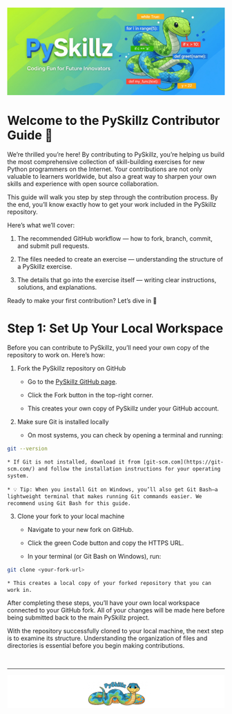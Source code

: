 ![PySkillz](../graphics/PySkillzBanner.png)

# Welcome to the PySkillz Contributor Guide 🎉

We’re thrilled you’re here! By contributing to PySkillz, you’re helping us build the most comprehensive collection of skill-building exercises for new Python programmers on the Internet. Your contributions are not only valuable to learners worldwide, but also a great way to sharpen your own skills and experience with open source collaboration.

This guide will walk you step by step through the contribution process. By the end, you’ll know exactly how to get your work included in the PySkillz repository.

Here’s what we’ll cover:

1. The recommended GitHub workflow — how to fork, branch, commit, and submit pull requests.

2. The files needed to create an exercise — understanding the structure of a PySkillz exercise.

3. The details that go into the exercise itself — writing clear instructions, solutions, and explanations.

Ready to make your first contribution? Let’s dive in 🚀

# Step 1: Set Up Your Local Workspace

Before you can contribute to PySkillz, you’ll need your own copy of the repository to work on. Here’s how:

1. Fork the PySkillz repository on GitHub

    * Go to the [PySkillz GitHub page](https://github.com/Timinator2000/PySkillz).

    * Click the Fork button in the top-right corner.

    * This creates your own copy of PySkillz under your GitHub account.

2. Make sure Git is installed locally

    * On most systems, you can check by opening a terminal and running:

```bash
git --version

```


    * If Git is not installed, download it from [git-scm.com](https://git-scm.com/) and follow the installation instructions for your operating system.

    * 💡 Tip: When you install Git on Windows, you’ll also get Git Bash—a lightweight terminal that makes running Git commands easier. We recommend using Git Bash for this guide.

3. Clone your fork to your local machine

    * Navigate to your new fork on GitHub.

    * Click the green Code button and copy the HTTPS URL.

    * In your terminal (or Git Bash on Windows), run:

```bash
git clone <your-fork-url>

```


    * This creates a local copy of your forked repository that you can work in.

After completing these steps, you’ll have your own local workspace connected to your GitHub fork. All of your changes will be made here before being submitted back to the main PySkillz project.

With the repository successfully cloned to your local machine, the next step is to examine its structure. Understanding the organization of files and directories is essential before you begin making contributions.

<BR>

************

[![Skillz Catalog](../graphics/PySkillzFooter.png)](skillz-catalog)
